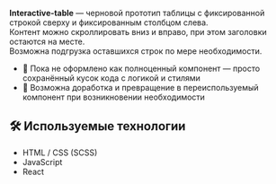 **Interactive-table** — черновой прототип таблицы с фиксированной строкой сверху и фиксированным столбцом слева.  
Контент можно скроллировать вниз и вправо, при этом заголовки остаются на месте.  
Возможна подгрузка оставшихся строк по мере необходимости.

- 📁 Пока не оформлено как полноценный компонент — просто сохранённый кусок кода с логикой и стилями  
- 🔧 Возможна доработка и превращение в переиспользуемый компонент при возникновении необходимости

## 🛠 Используемые технологии

- HTML / CSS (SCSS)
- JavaScript
- React